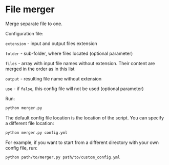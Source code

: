 # File merger

Merge separate file to one.

Configuration file:

`extension` - input and output files extension

`folder` - sub-folder, where files located (optional parameter)

`files` - array with input file names without extension. Their content are merged in the order as in this list

`output` - resulting file name without extension

`use` - if `false`, this config file will not be used (optional parameter)

Run:

```bash
python merger.py
```

The default config file location is the location of the script. You can specify a different file location:

```bash
python merger.py config.yml
```

For example, if you want to start from a different directory with your own config file, run:

```bash
python path/to/merger.py path/to/custom_config.yml
```
